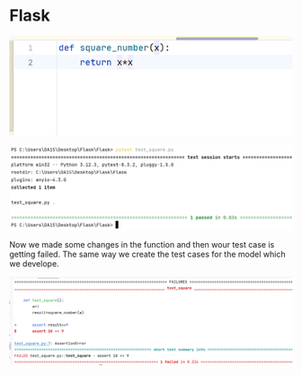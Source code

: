 # Flask
 
![img.png](img.png)

![img_1.png](img_1.png)

Now we made some changes in the function and then wour test case is getting failed. The same way we create
the test cases for the model which we develope.

![img_2.png](img_2.png)